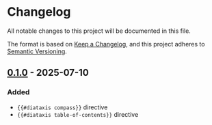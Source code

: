 # Changelog

All notable changes to this project will be documented in this file.

The format is based on [Keep a Changelog](https://keepachangelog.com/en/1.1.0/), and this project adheres to [Semantic Versioning](https://semver.org/spec/v2.0.0.html).

## [0.1.0] - 2025-07-10

### Added

- `{{#diataxis compass}}` directive
- `{{#diataxis table-of-contents}}` directive

[0.1.0]: https://github.com/TheSignPainter98/mdbook-diataxis/releases/tag/v0.1.0
